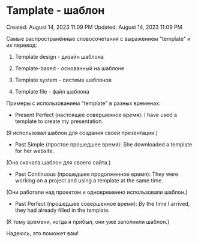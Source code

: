 # Tamplate - шаблон

Created: August 14, 2023 11:09 PM
Updated: August 14, 2023 11:09 PM

Самые распространённые словосочетания с выражением "template" и их перевод:

1. Template design - дизайн шаблона

1. Template-based - основанный на шаблоне

1. Template system - система шаблонов

1. Template file - файл шаблона

Примеры с использованием "template" в разных временах:

- Present Perfect (настоящее совершенное время): I have used a template to create my presentation.

(Я использовал шаблон для создания своей презентации.)

- Past Simple (простое прошедшее время): She downloaded a template for her website.

(Она скачала шаблон для своего сайта.)

- Past Continuous (прошедшее продолженное время): They were working on a project and using a template at the same time.

(Они работали над проектом и одновременно использовали шаблон.)

- Past Perfect (прошедшее совершенное время): By the time I arrived, they had already filled in the template.

(К тому времени, когда я прибыл, они уже заполнили шаблон.)

Надеюсь, это поможет вам!